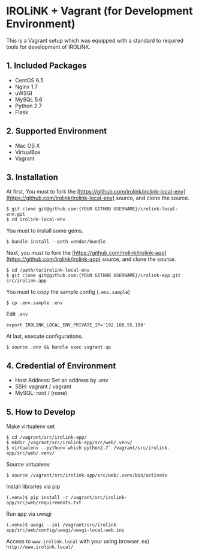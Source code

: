 IROLiNK + Vagrant (for Development Environment)
===============================================


This is a Vagrant setup which was equipped with a standard to required tools for development of IROLiNK.


## 1. Included Packages

- CentOS 6.5
- Nginx 1.7
- uWSGI
- MySQL 5.6
- Python 2.7
- Flask


## 2. Supported Environment

- Mac OS X
- VirtualBox
- Vagrant


## 3. Installation

At first, You must to fork the [https://github.com/irolink/irolink-local-env](https://github.com/irolink/irolink-local-env) source, and clone the source.

    $ git clone git@github.com:{YOUR GITHUB USERNAME}/irolink-local-env.git
    $ cd irolink-local-env

You must to install some gems.

    $ bundle install --path vendor/bundle

Next, you must to fork the [https://github.com/irolink/irolink-app](https://github.com/irolink/irolink-app) source, and clone the source.

    $ cd /path/to/irolink-local-env
    $ git clone git@github.com:{YOUR GITHUB USERNAME}/irolink-app.git src/irolink-app

You must to copy the sample config (`.env.sample`)

    $ cp .env.sample .env

Edit `.env`

    export IROLINK_LOCAL_ENV_PRIVATE_IP='192.168.55.100'

At last, execute configurations.

    $ source .env && bundle exec vagrant up


## 4. Credential of Environment

- Host Address: Set an address by .env
- SSH: vagrant / vagrant
- MySQL: root / (none)


## 5. How to Develop

Make virtualenv set

    $ cd /vagrant/src/irolink-app/
    $ mkdir /vagrant/src/irolink-app/src/web/.venv/
    $ virtualenv --python=`which python2.7` /vagrant/src/irolink-app/src/web/.venv/

Source virtualenv

    $ source /vagrant/src/irolink-app/src/web/.venv/bin/activate

Install libraries via pip

    (.venv)$ pip install -r /vagrant/src/irolink-app/src/web/requirements.txt

Run app via uwsgi

    (.venv)$ uwsgi --ini /vagrant/src/irolink-app/src/web/config/uwsgi/uwsgi-local-web.ini

Access to `www.irolink.local` with your using browser.
ex) `http://www.irolink.local/`


